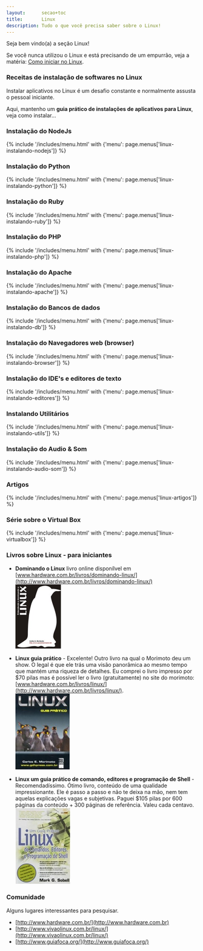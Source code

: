 ```yaml
---
layout:      secao+toc
title:       Linux
description: Tudo o que você precisa saber sobre o Linux!
---
```


Seja bem vindo(a) a seção Linux!

Se você nunca utilizou o Linux e está precisando de um empurrão, veja a matéria:
[Como iniciar no Linux](./como-iniciar-no-linux/ "Como iniciar no Linux").


### Receitas de instalação de softwares no Linux

Instalar  aplicativos no Linux é um desafio constante e normalmente assusta o pessoal iniciante.

Aqui, mantenho um __guia prático de instalações de aplicativos para Linux__, veja como instalar...


### Instalação do NodeJs

{% include '/includes/menu.html' with {'menu': page.menus['linux-instalando-nodejs']} %}


### Instalação do Python

{% include '/includes/menu.html' with {'menu': page.menus['linux-instalando-python']} %}


### Instalação do Ruby

{% include '/includes/menu.html' with {'menu': page.menus['linux-instalando-ruby']} %}


### Instalação do PHP

{% include '/includes/menu.html' with {'menu': page.menus['linux-instalando-php']} %}


### Instalação do Apache

{% include '/includes/menu.html' with {'menu': page.menus['linux-instalando-apache']} %}


### Instalação do Bancos de dados

{% include '/includes/menu.html' with {'menu': page.menus['linux-instalando-db']} %}


### Instalação do  Navegadores web (browser)

{% include '/includes/menu.html' with {'menu': page.menus['linux-instalando-browser']} %}


### Instalação do  IDE's e editores de texto

{% include '/includes/menu.html' with {'menu': page.menus['linux-instalando-editores']} %}


### Instalando Utilitários

{% include '/includes/menu.html' with {'menu': page.menus['linux-instalando-utils']} %}


### Instalação do  Audio & Som

{% include '/includes/menu.html' with {'menu': page.menus['linux-instalando-audio-som']} %}


### Artigos

{% include '/includes/menu.html' with {'menu': page.menus['linux-artigos']} %}


### Série sobre o Virtual Box

{% include '/includes/menu.html' with {'menu': page.menus['linux-virtualbox']} %}

### Livros sobre Linux - para iniciantes

 - __Dominando o Linux__ livro online disponílvel em [www.hardware.com.br/livros/dominando-linux/](http://www.hardware.com.br/livros/dominando-linux/)
<br /> ![Figura da capa do livro 'Linux, um guia prático'](livro-entendendo-dominando-linux-morimoto.jpg "linux")

 - __Linux guia prático__ - Excelente! Outro livro na qual o Morimoto deu um show. O legal é que ele trás uma visão
panorâmica ao mesmo tempo que mantém uma riqueza de detalhes. Eu comprei o livro impresso por $70 pilas mas é possível
ler o livro (gratuitamente) no site do morimoto: [www.hardware.com.br/livros/linux/](http://www.hardware.com.br/livros/linux/).
<br /> ![Figura da capa do livro 'Linux, guia prático'](linux-guia-pratico-morimoto.jpg "linux")

 - __Linux um guia prático de comando, editores e programação de Shell__ - Recomendadíssimo. Ótimo livro, conteúdo de uma qualidade impressionante. Ele é passo a passo
e não te deixa na mão, nem tem aquelas explicações vagas e subjetivas. Paguei $105 pilas por 600 páginas da conteúdo + 300
páginas de referência. Valeu cada centavo.
<br /> ![Figura da capa do livro 'Linux, um guia prático'](livro-linux-guia-pratico.jpeg "linux")




### Comunidade

Alguns lugares interessantes para pesquisar.

- [http://www.hardware.com.br/](http://www.hardware.com.br)
- [http://www.vivaolinux.com.br/linux/](http://www.vivaolinux.com.br/linux/)
- [http://www.guiafoca.org/](http://www.guiafoca.org/)
